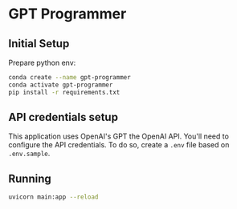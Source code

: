 # GPT Programmer

## Initial Setup

Prepare python env:
```sh
conda create --name gpt-programmer
conda activate gpt-programmer
pip install -r requirements.txt
```

## API credentials setup

This application uses OpenAI's GPT the OpenAI API.
You'll need to configure the API credentials.
To do so, create a `.env` file based on `.env.sample`.

## Running

```sh
uvicorn main:app --reload
```
